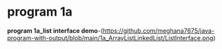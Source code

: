 # program 1a

**program 1a_list interface demo**-(https://github.com/meghana7675/java-program-with-output/blob/main/1a_ArrayListLinkedList/ListInterface.png)

